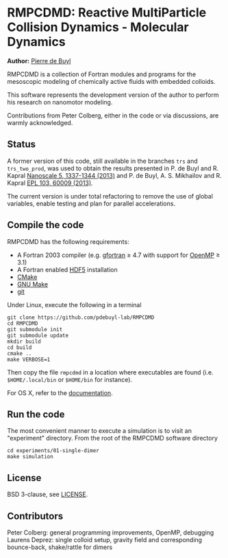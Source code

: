RMPCDMD: Reactive MultiParticle Collision Dynamics - Molecular Dynamics
=======================================================================

**Author:** [Pierre de Buyl](http://pdebuyl.be/)

RMPCDMD is a collection of Fortran modules and programs for the
mesoscopic modeling of chemically active fluids with embedded colloids.

This software represents the development version of the author to
perform his research on nanomotor modeling.

Contributions from Peter Colberg, either in the code or via
discussions, are warmly acknowledged.

## Status

A former version of this code, still available in the branches `trs`
and `trs_two_prod`, was used to obtain the results presented in P. de
Buyl and R. Kapral [Nanoscale 5, 1337-1344
(2013)](http://dx.doi.org/10.1039/C2NR33711H) and P. de Buyl,
A. S. Mikhailov and R. Kapral [EPL 103, 60009
(2013)](http://dx.doi.org/10.1209/0295-5075/103/60009).

The current version is under total refactoring to remove the use of
global variables, enable testing and plan for parallel accelerations.

## Compile the code

RMPCDMD has the following requirements:

- A Fortran 2003 compiler (e.g. [gfortran](https://gcc.gnu.org/wiki/GFortran) ≥ 4.7 with support for [OpenMP](https://gcc.gnu.org/wiki/openmp) ≥ 3.1)
- A Fortran enabled [HDF5](https://www.hdfgroup.org/HDF5/) installation
- [CMake](http://cmake.org/)
- [GNU Make](https://www.gnu.org/software/make/)
- [git](http://git-scm.com/)

Under Linux, execute the following in a terminal

    git clone https://github.com/pdebuyl-lab/RMPCDMD
    cd RMPCDMD
    git submodule init
    git submodule update
    mkdir build
    cd build
    cmake ..
    make VERBOSE=1

Then copy the file `rmpcdmd` in a location where executables are found
(i.e. ``$HOME/.local/bin`` or ``$HOME/bin`` for instance).

For OS X, refer to the [documentation](http://lab.pdebuyl.be/rmpcdmd/).

## Run the code

The most convenient manner to execute a simulation is to visit an "experiment"
directory. From the root of the RMPCDMD software directory

    cd experiments/01-single-dimer
    make simulation

## License

BSD 3-clause, see [LICENSE](LICENSE).

## Contributors

Peter Colberg: general programming improvements, OpenMP, debugging  
Laurens Deprez: single colloid setup, gravity field and corresponding bounce-back, shake/rattle for dimers
